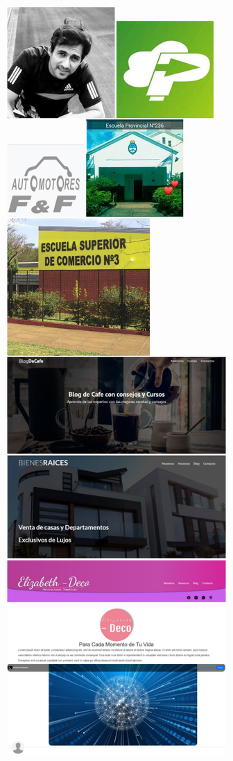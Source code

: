 <img src="img/imagenJose.jpeg">

<img src="img/prevLogo.jpeg">
<img src="img/FYF.png">

<img src="img/Esc236.jpeg">
<img src="img/comercio3.png">

<img src="img/BlogCafe.jpg">
<img src="img/bienesraices.jpg">
<img src="img/ElizabethDeco.jpg">
<img src="img/ProyectoColaborativo.jpg">





